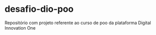 # desafio-dio-poo
Repositório com projeto referente ao curso de poo da plataforma Digital Innovation One
